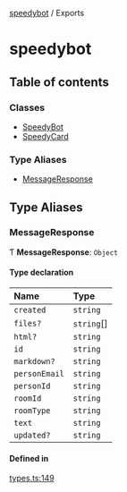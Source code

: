 [speedybot](README.md) / Exports

# speedybot

## Table of contents

### Classes

- [SpeedyBot](classes/SpeedyBot.md)
- [SpeedyCard](classes/SpeedyCard.md)

### Type Aliases

- [MessageResponse](modules.md#messageresponse)

## Type Aliases

### MessageResponse

Ƭ **MessageResponse**: `Object`

#### Type declaration

| Name | Type |
| :------ | :------ |
| `created` | `string` |
| `files?` | `string`[] |
| `html?` | `string` |
| `id` | `string` |
| `markdown?` | `string` |
| `personEmail` | `string` |
| `personId` | `string` |
| `roomId` | `string` |
| `roomType` | `string` |
| `text` | `string` |
| `updated?` | `string` |

#### Defined in

[types.ts:149](https://github.com/valgaze/speedybot/blob/3f5bf81/src/types.ts#L149)
